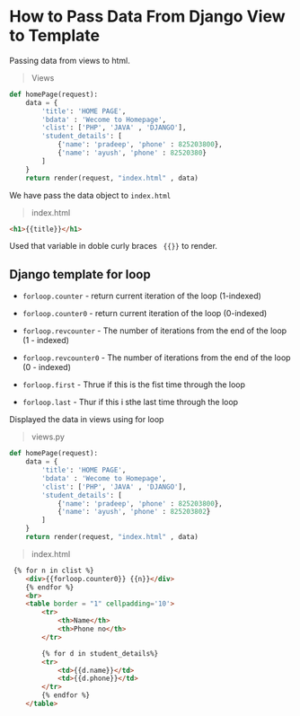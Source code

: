 # How to Pass Data From Django View to Template

Passing data from views to html.

> Views

```python
def homePage(request):
    data = {
        'title': 'HOME PAGE',
        'bdata' : 'Wecome to Homepage',
        'clist': ['PHP', 'JAVA' , 'DJANGO'],
        'student_details': [
            {'name': 'pradeep', 'phone' : 825203800},
            {'name': 'ayush', 'phone' : 82520380}
        ]
    }
    return render(request, "index.html" , data)
```

We have pass the data object to `index.html`

> index.html

```html
<h1>{{title}}</h1>
```

Used that variable in doble curly braces ` {{}}` to render.


## Django template for loop 

- `forloop.counter` - return current iteration of the loop (1-indexed)

- `forloop.counter0` - return current iteration of the loop (0-indexed)

- `forloop.revcounter` - The number of iterations from the end of the loop (1 - indexed)

- `forloop.revcounter0` - The number of iterations from the end of the loop (0 - indexed)

- `forloop.first` - Thrue if this is the fist time through the loop

- `forloop.last` - Thur if this i sthe last time through the loop

Displayed the data in views using for loop

> views.py
```python
def homePage(request):
    data = {
        'title': 'HOME PAGE',
        'bdata' : 'Wecome to Homepage',
        'clist': ['PHP', 'JAVA' , 'DJANGO'],
        'student_details': [
            {'name': 'pradeep', 'phone' : 825203800},
            {'name': 'ayush', 'phone' : 825203802}
        ]
    }
    return render(request, "index.html" , data)
```

> index.html

```html
 {% for n in clist %}
    <div>{{forloop.counter0}} {{n}}</div>
    {% endfor %}
    <br>
    <table border = "1" cellpadding='10'>
        <tr>
            <th>Name</th>
            <th>Phone no</th>
        </tr>

        {% for d in student_details%}
        <tr>
            <td>{{d.name}}</td>
            <td>{{d.phone}}</td>
        </tr>
        {% endfor %}
    </table>
```